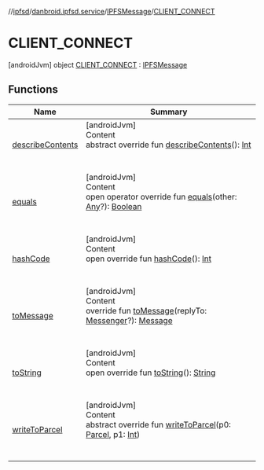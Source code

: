 //[ipfsd](../../../index.md)/[danbroid.ipfsd.service](../../index.md)/[IPFSMessage](../index.md)/[CLIENT_CONNECT](index.md)



# CLIENT_CONNECT  
 [androidJvm] object [CLIENT_CONNECT](index.md) : [IPFSMessage](../index.md)   


## Functions  
  
|  Name|  Summary| 
|---|---|
| [describeContents](../-s-e-t_-c-o-n-f-i-g-u-r-a-t-i-o-n/index.md#android.os/Parcelable/describeContents/#/PointingToDeclaration/)| [androidJvm]  <br>Content  <br>abstract override fun [describeContents](../-s-e-t_-c-o-n-f-i-g-u-r-a-t-i-o-n/index.md#android.os/Parcelable/describeContents/#/PointingToDeclaration/)(): [Int](https://kotlinlang.org/api/latest/jvm/stdlib/kotlin/-int/index.html)  <br><br><br>
| [equals](../-s-e-t_-c-o-n-f-i-g-u-r-a-t-i-o-n/index.md#kotlin/Any/equals/#kotlin.Any?/PointingToDeclaration/)| [androidJvm]  <br>Content  <br>open operator override fun [equals](../-s-e-t_-c-o-n-f-i-g-u-r-a-t-i-o-n/index.md#kotlin/Any/equals/#kotlin.Any?/PointingToDeclaration/)(other: [Any](https://kotlinlang.org/api/latest/jvm/stdlib/kotlin/-any/index.html)?): [Boolean](https://kotlinlang.org/api/latest/jvm/stdlib/kotlin/-boolean/index.html)  <br><br><br>
| [hashCode](../-s-e-t_-c-o-n-f-i-g-u-r-a-t-i-o-n/index.md#kotlin/Any/hashCode/#/PointingToDeclaration/)| [androidJvm]  <br>Content  <br>open override fun [hashCode](../-s-e-t_-c-o-n-f-i-g-u-r-a-t-i-o-n/index.md#kotlin/Any/hashCode/#/PointingToDeclaration/)(): [Int](https://kotlinlang.org/api/latest/jvm/stdlib/kotlin/-int/index.html)  <br><br><br>
| [toMessage](../to-message.md)| [androidJvm]  <br>Content  <br>override fun [toMessage](../to-message.md)(replyTo: [Messenger](https://developer.android.com/reference/kotlin/android/os/Messenger.html)?): [Message](https://developer.android.com/reference/kotlin/android/os/Message.html)  <br><br><br>
| [toString](../to-string.md)| [androidJvm]  <br>Content  <br>open override fun [toString](../to-string.md)(): [String](https://kotlinlang.org/api/latest/jvm/stdlib/kotlin/-string/index.html)  <br><br><br>
| [writeToParcel](../-s-e-t_-c-o-n-f-i-g-u-r-a-t-i-o-n/index.md#android.os/Parcelable/writeToParcel/#android.os.Parcel#kotlin.Int/PointingToDeclaration/)| [androidJvm]  <br>Content  <br>abstract override fun [writeToParcel](../-s-e-t_-c-o-n-f-i-g-u-r-a-t-i-o-n/index.md#android.os/Parcelable/writeToParcel/#android.os.Parcel#kotlin.Int/PointingToDeclaration/)(p0: [Parcel](https://developer.android.com/reference/kotlin/android/os/Parcel.html), p1: [Int](https://kotlinlang.org/api/latest/jvm/stdlib/kotlin/-int/index.html))  <br><br><br>

